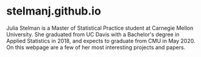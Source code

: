 # stelmanj.github.io

Julia Stelman is a Master of Statistical Practice student at Carnegie Mellon University. She graduated from UC Davis with a Bachelor's degree in Applied Statistics in 2018, and expects to graduate from CMU in May 2020. On this webpage are a few of her most interesting projects and papers.